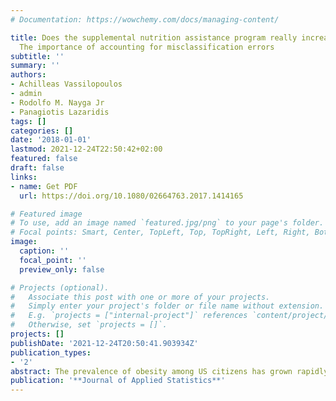 ```yaml
---
# Documentation: https://wowchemy.com/docs/managing-content/

title: Does the supplemental nutrition assistance program really increase obesity?
  The importance of accounting for misclassification errors
subtitle: ''
summary: ''
authors:
- Achilleas Vassilopoulos
- admin
- Rodolfo M. Nayga Jr
- Panagiotis Lazaridis
tags: []
categories: []
date: '2018-01-01'
lastmod: 2021-12-24T22:50:42+02:00
featured: false
draft: false
links: 
- name: Get PDF
  url: https://doi.org/10.1080/02664763.2017.1414165

# Featured image
# To use, add an image named `featured.jpg/png` to your page's folder.
# Focal points: Smart, Center, TopLeft, Top, TopRight, Left, Right, BottomLeft, Bottom, BottomRight.
image:
  caption: ''
  focal_point: ''
  preview_only: false

# Projects (optional).
#   Associate this post with one or more of your projects.
#   Simply enter your project's folder or file name without extension.
#   E.g. `projects = ["internal-project"]` references `content/project/deep-learning/index.md`.
#   Otherwise, set `projects = []`.
projects: []
publishDate: '2021-12-24T20:50:41.903934Z'
publication_types:
- '2'
abstract: The prevalence of obesity among US citizens has grown rapidly over the last few decades, especially among low-income individuals. This has led to questions about the effectiveness of nutritional assistance programs such as the Supplemental Nutrition Assistance Program (SNAP). Previous results on the effect of SNAP participation on obesity are mixed. These findings are however based on the assumption that participation status can be accurately observed, despite significant misclassification errors reported in the literature. Using propensity score matching, we conclude that there seems to be a positive effect of SNAP participation on obesity rates for female participants and no such effect for males, a result that is consistent with several previous studies. However, an extensive sensitivity analysis reveals that the positive effect for females is sensitive to misclassification errors and to the conditional independence assumption. Thus analogous findings should also be used with caution unless examined under the prism of classification errors and of other assumptions used for the identification of causal parameters.
publication: '**Journal of Applied Statistics**'
---
```

